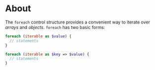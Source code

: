 # About

The `foreach` control structure provides a convenient way to iterate over _arrays_ and _objects_. `foreach` has two basic forms:

```php
foreach (iterable as $value) {
  // statements
}

foreach (iterable as $key => $value) {
  // statements
}
```

